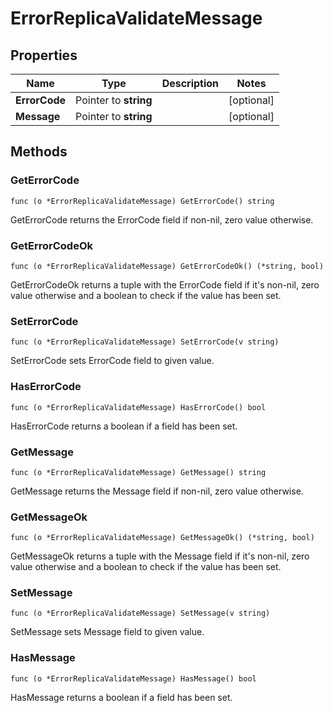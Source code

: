 # ErrorReplicaValidateMessage



## Properties

|Name | Type | Description | Notes|
|------------ | ------------- | ------------- | -------------|
|**ErrorCode** | Pointer to **string** |  | [optional] |
|**Message** | Pointer to **string** |  | [optional] |

## Methods


### GetErrorCode

`func (o *ErrorReplicaValidateMessage) GetErrorCode() string`

GetErrorCode returns the ErrorCode field if non-nil, zero value otherwise.

### GetErrorCodeOk

`func (o *ErrorReplicaValidateMessage) GetErrorCodeOk() (*string, bool)`

GetErrorCodeOk returns a tuple with the ErrorCode field if it's non-nil, zero value otherwise
and a boolean to check if the value has been set.

### SetErrorCode

`func (o *ErrorReplicaValidateMessage) SetErrorCode(v string)`

SetErrorCode sets ErrorCode field to given value.

### HasErrorCode

`func (o *ErrorReplicaValidateMessage) HasErrorCode() bool`

HasErrorCode returns a boolean if a field has been set.

### GetMessage

`func (o *ErrorReplicaValidateMessage) GetMessage() string`

GetMessage returns the Message field if non-nil, zero value otherwise.

### GetMessageOk

`func (o *ErrorReplicaValidateMessage) GetMessageOk() (*string, bool)`

GetMessageOk returns a tuple with the Message field if it's non-nil, zero value otherwise
and a boolean to check if the value has been set.

### SetMessage

`func (o *ErrorReplicaValidateMessage) SetMessage(v string)`

SetMessage sets Message field to given value.

### HasMessage

`func (o *ErrorReplicaValidateMessage) HasMessage() bool`

HasMessage returns a boolean if a field has been set.



